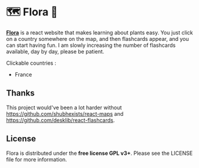 # 🗺️ Flora 🌺

[**Flora**](https://world-flora.onrender.com) is a react website that makes learning about plants easy. You just click on a country somewhere on the map, and then flashcards appear, and you can start having fun.
I am slowly increasing the number of flashcards available, day by day, please be patient.

Clickable countries :
- France

## Thanks

This project would've been a lot harder without https://github.com/shubhexists/react-maps and https://github.com/desklib/react-flashcards.

## License

Flora is distributed under the **free license GPL v3+**. Please see the LICENSE file for more information.
